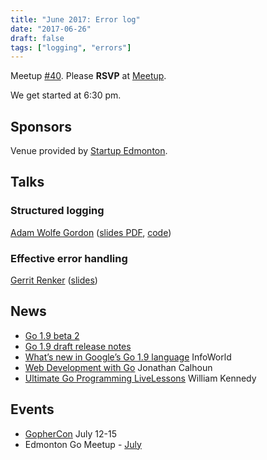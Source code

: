```yaml
---
title: "June 2017: Error log"
date: "2017-06-26"
draft: false
tags: ["logging", "errors"]
---
```

Meetup [#40](https://github.com/edmontongo/presentations/issues/65). Please **RSVP** at [Meetup](https://www.meetup.com/startupedmonton/events/jptkwlywjbjc/).

We get started at 6:30 pm.

## Sponsors

Venue provided by [Startup Edmonton](https://www.startupedmonton.com/).

## Talks

### Structured logging

[Adam Wolfe Gordon](https://github.com/adamwg) ([slides PDF](https://github.com/edmontongo/presentations/raw/master/2017-06/structured-logging/2017-06-26_structured-logging.pdf), [code](https://github.com/adamwg/structured-logging-example))

### Effective error handling

[Gerrit Renker](https://github.com/grrtrr) ([slides](https://github.com/edmontongo/presentations/2017-06/error-handling/error_handling.slide))

## News

- [Go 1.9 beta 2](https://groups.google.com/forum/#!topic/golang-nuts/Cf-NyL2N-jY)
- [Go 1.9 draft release notes](https://tip.golang.org/doc/go1.9)
- [What’s new in Google’s Go 1.9 language](http://www.infoworld.com/article/3201037/application-development/whats-new-in-googles-go-19-language.html) InfoWorld
- [Web Development with Go](https://www.usegolang.com/) Jonathan Calhoun
- [Ultimate Go Programming LiveLessons](http://www.informit.com/store/ultimate-go-programming-livelessons-9780134757483) William Kennedy

## Events

- [GopherCon](https://gophercon.com/) July 12-15
- Edmonton Go Meetup - [July](/meetup/2017-07/)
